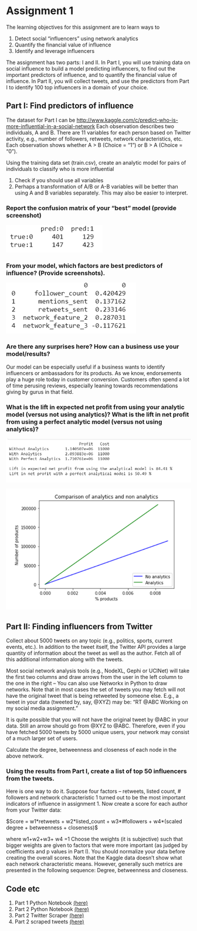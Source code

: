 # Assignment 1

The learning objectives for this assignment are to learn ways to

1. Detect social “influencers” using network analytics
2. Quantify the financial value of influence
3. Identify and leverage influencers 

The assignment has two parts: I and II. In Part I, you will use training data on social influence to build a model predicting influencers, to find out the important predictors of influence, and to quantify the financial value of influence. In Part II, you will collect tweets, and use the predictors from Part I to identify 100 top influencers in a domain of your choice. 

## Part I: Find predictors of influence

The dataset for Part I can be http://www.kaggle.com/c/predict-who-is-more-influential-in-a-social-network
Each observation describes two individuals, A and B. There are 11 variables for each person based on Twitter activity, e.g., number of followers, retweets, network characteristics, etc. Each observation shows whether A > B (Choice = “1”) or B > A (Choice = “0”). 

Using the training data set (train.csv), create an analytic model for pairs of individuals to classify who is more influential
1. Check if you should use all variables
2. Perhaps a transformation of A/B or A-B variables will be better than using A and B variables separately. This may also be easier to interpret. 

### Report the confusion matrix of your “best” model (provide screenshot)
![Confusion matrix](confusion_matrix.PNG)

### From your model, which factors are best predictors of influence? (Provide screenshots). 
![Feature Importance](feature_importance.PNG)

### Are there any surprises here? How can a business use your model/results? 
Our model can be especially useful if a business wants to identify influencers or ambassadors for its products. As we know, endorsements play a huge role today in customer conversion. Customers often spend a lot of time perusing reviews, especially leaning towards recommendations giving by gurus in that field. 


### What is the lift in expected net profit from using your analytic model (versus not using analytics)? What is the lift in net profit from using a perfect analytic model (versus not using analytics)?

![Lift calculations](lift_chart_1.PNG)

![Lift chart](lift_chart_2.PNG)

## Part II: Finding influencers from Twitter 

Collect about 5000 tweets on any topic (e.g., politics, sports, current events, etc.). In addition to the tweet itself, the Twitter API provides a large quantity of information about the tweet as well as the author. Fetch all of this additional information along with the tweets. 

Most social network analysis tools (e.g., NodeXL, Gephi or UCINet) will take the first two columns and draw arrows from the user in the left column to the one in the right – You can also use Networkx in Python to draw networks. Note that in most cases the set of tweets you may fetch will not have the original tweet that is being retweeted by someone else. E.g., a tweet in your data (tweeted by, say, @XYZ) may be:  “RT @ABC Working on my social media assignment.” 

It is quite possible that you will not have the original tweet by @ABC in your data. Still an arrow should go from @XYZ to @ABC. Therefore, even if you have fetched 5000 tweets by 5000 unique users, your network may consist of a much larger set of users.

Calculate the degree, betweenness and closeness of each node in the above network. 

### Using the results from Part I, create a list of top 50 influencers from the tweets. 
Here is one way to do it. Suppose four factors – retweets, listed count, # followers and network characteristic 1 turned out to be the most important indicators of influence in assignment 1. Now create a score for each author from your Twitter data: 

$Score = w1*retweets + w2*listed_count + w3*#followers + w4*(scaled degree + betweenness + closeness)$ 

where w1+w2+w3+ w4 =1 Choose the weights (it is subjective) such that bigger weights are given to factors that were more important (as judged by coefficients and p values in Part I). You should normalize your data before creating the overall scores.  Note that the Kaggle data doesn’t show what each network characteristic means. However, generally such metrics are presented in the following sequence: Degree, betweenness and closeness. 

## Code etc

1. Part 1 Python Notebook [(here)](https://github.com/abhinaya08/social_media_analytics/blob/master/Assignment1/SMAPart1.ipynb)
2. Part 2 Python Notebook [(here)](https://github.com/abhinaya08/social_media_analytics/blob/master/Assignment1/SMA%20Part%202.ipynb)
3. Part 2 Twitter Scraper [(here)](https://github.com/abhinaya08/social_media_analytics/blob/master/Assignment1/twitter_scraper2.py)
4. Part 2 scraped tweets [(here)](https://github.com/abhinaya08/social_media_analytics/blob/master/Assignment1/part2.csv)



